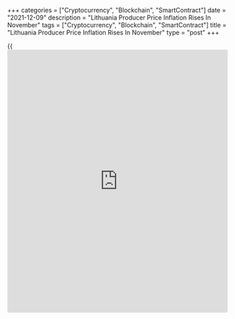 +++
categories = ["Cryptocurrency", "Blockchain", "SmartContract"]
date = "2021-12-09"
description = "Lithuania Producer Price Inflation Rises In November"
tags = ["Cryptocurrency", "Blockchain", "SmartContract"]
title = "Lithuania Producer Price Inflation Rises In November"
type = "post"
+++

{{<iframe id="large-banner" src="https://www.bounty.group/#slide=27.0" width="100%" height="600" scrolling="no" style="border: 0px solid rgb(216, 221, 230); border-radius: 3px;">}}

Lithuania's producer prices increased further in November, figures from
Statistics Lithuania showed on Thursday.

The producer price index increased 17.6 percent year-on-year in
November, following a 16.3 percent rise in October.

Excluding refined petroleum products, producer prices grew 11.7 percent
annually in November, following a 9.0 percent increase in the preceding
month.

Producer prices for products sold on the Lithuanian market increased by
27.1 percent annually in November. Prices for products sold on the
foreign market rose by 10.8 percent from a year ago.

On a month-on-month basis, producer prices rise 1.7 percent in November,
following a 1.3 percent gain in the prior month.

For comments and feedback [contact](https://www.playgroundfx.com/contact/): editorial@rtt[news](https://www.letsplayfx.com/blog/forex-news-website/).com

[Economic News][1]

 **What parts of the world are seeing the best (and worst) economic
performances lately? Click[here][2] to check out our [Econ Scorecard][2]
and find out! See up-to-the-moment [ranking](https://www.playgroundfx.com/blog/crypto-exchange-ranking/)s for the best and worst
performers in [GDP][2], [unemployment rate][3], [inflation][4] and much
more.**

   1. www.rtt[news](https://www.letsplayfx.com/blog/forex-news-website/).com/Content/EconomicNews.aspx
   2. www.rtt[news](https://www.letsplayfx.com/blog/forex-news-website/).com/economic-scorecard/world-rank/GDP/highest-performance.aspx
   3. www.rtt[news](https://www.letsplayfx.com/blog/forex-news-website/).com/economic-scorecard/world-rank/unemployment-rate/lowest-performance.aspx
   4. www.rtt[news](https://www.letsplayfx.com/blog/forex-news-website/).com/economic-scorecard/world-rank/CPI/highest-performance.aspx
